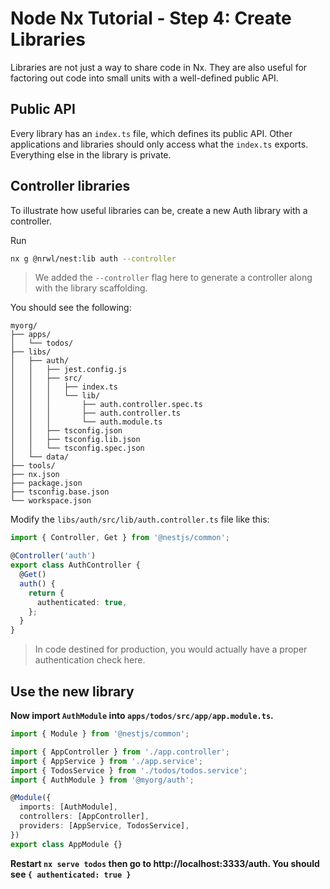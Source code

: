# Node Nx Tutorial - Step 4: Create Libraries

Libraries are not just a way to share code in Nx. They are also useful for factoring out code into small units with a well-defined public API.

## Public API

Every library has an `index.ts` file, which defines its public API. Other applications and libraries should only access what the `index.ts` exports. Everything else in the library is private.

## Controller libraries

To illustrate how useful libraries can be, create a new Auth library with a controller.

Run

```bash
nx g @nrwl/nest:lib auth --controller
```

> We added the `--controller` flag here to generate a controller along with the library scaffolding.

You should see the following:

```treeview
myorg/
├── apps/
│   └── todos/
├── libs/
│   ├── auth/
│   │   ├── jest.config.js
│   │   ├── src/
│   │   │   ├── index.ts
│   │   │   └── lib/
│   │   │       ├── auth.controller.spec.ts
│   │   │       ├── auth.controller.ts
│   │   │       └── auth.module.ts
│   │   ├── tsconfig.json
│   │   ├── tsconfig.lib.json
│   │   └── tsconfig.spec.json
│   └── data/
├── tools/
├── nx.json
├── package.json
├── tsconfig.base.json
└── workspace.json
```

Modify the `libs/auth/src/lib/auth.controller.ts` file like this:

```typescript
import { Controller, Get } from '@nestjs/common';

@Controller('auth')
export class AuthController {
  @Get()
  auth() {
    return {
      authenticated: true,
    };
  }
}
```

> In code destined for production, you would actually have a proper authentication check here.

## Use the new library

**Now import `AuthModule` into `apps/todos/src/app/app.module.ts`.**

```typescript
import { Module } from '@nestjs/common';

import { AppController } from './app.controller';
import { AppService } from './app.service';
import { TodosService } from './todos/todos.service';
import { AuthModule } from '@myorg/auth';

@Module({
  imports: [AuthModule],
  controllers: [AppController],
  providers: [AppService, TodosService],
})
export class AppModule {}
```

**Restart `nx serve todos` then go to http://localhost:3333/auth. You should see `{ authenticated: true }`**

